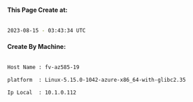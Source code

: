 
   
#### This Page Create at:

```bash

2023-08-15 - 03:43:34 UTC

```

#### Create By Machine:

```bash

Host Name : fv-az585-19

platform  : Linux-5.15.0-1042-azure-x86_64-with-glibc2.35

Ip Local  : 10.1.0.112

```

